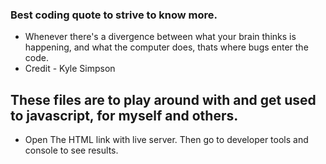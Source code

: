 ### Best coding quote to strive to know more.

- Whenever there's a divergence between what your brain thinks is happening, and what the computer does, thats where bugs enter the code.
- Credit - Kyle Simpson

## These files are to play around with and get used to javascript, for myself and others.

- Open The HTML link with live server. Then go to developer tools and console to see results.
